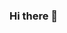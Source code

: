 ### Hi there 👋

<!--
**Ewatomi96/Ewatomi96** is a business manager currently learning frontend development✨ _special_ ✨ repository because its `README.md` (this file) appears on your GitHub profile.

Here are some ideas to get you started:

- 🔭 I’m currently working on ...
- 🌱 I’m currently learning Frontend Development...
- 👯 I’m looking to collaborate on frontend projects...
- 🤔 I’m looking for help with ...
- 💬 Ask me about ...
- 📫 How to reach me:ilesanmisara96@gmail.com ...
- 😄 Pronouns: ...
- ⚡ Fun fact: ...
-->
